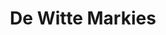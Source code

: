 ---
address: Gedempte Nieuwssloot 63
title: De Witte Markies
city: Alkmaar
zip: 1811 KP
country: Netherlands
lat: 52.631936
lng: 4.748842
phone: 0725112660
email: info@dewittemarkies.nl
url: http://www.dewittemarkies.nl
---